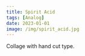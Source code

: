 ```yaml
---
title: Spirit Acid
tags: [Analog]
date: 2023-01-01
image: /img/spirit_acid.jpg
---
```


Collage with hand cut type. 
